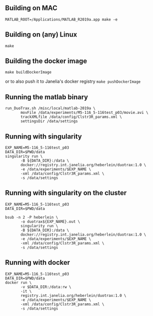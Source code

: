 ## Building on MAC

`MATLAB_ROOT=/Applications/MATLAB_R2019a.app make -e`

## Building on (any) Linux

`make`

## Building the docker image

`make buildDockerImage`

or to also push it to Janelia's docker registry
`make pushDockerImage`

## Running the matlab binary

```
run_DuoTrax.sh /misc/local/matlab-2019a \
       movFile /data/experiments/M5-116_5-116test_p03/movie.avi \
       trackXMLfile /data/config/Clstr3R_params.xml \
       settingsDir /data/settings
```

## Running with singularity

```
EXP_NAME=M5-116_5-116test_p03
DATA_DIR=$PWD/data
singularity run \
       -B ${DATA_DIR}:/data \
       docker://registry.int.janelia.org/heberlein/duotrax:1.0 \
       -e /data/experiments/$EXP_NAME \
       -xml /data/config/Clstr3R_params.xml \
       -s /data/settings
```

## Running with singularity on the cluster
```
EXP_NAME=M5-116_5-116test_p03
DATA_DIR=$PWD/data

bsub -n 2 -P heberlein \
       -o duotrax${EXP_NAME}.out \
       singularity run \
       -B ${DATA_DIR}:/data \
       docker://registry.int.janelia.org/heberlein/duotrax:1.0 \
       -e /data/experiments/$EXP_NAME \
       -xml /data/config/Clstr3R_params.xml \
       -s /data/settings
```

## Running with docker

```
EXP_NAME=M5-116_5-116test_p03
DATA_DIR=$PWD/data
docker run \
       -v $DATA_DIR:/data:rw \
       -it \
       registry.int.janelia.org/heberlein/duotrax:1.0 \
       -e /data/experiments/$EXP_NAME \
       -xml /data/config/Clstr3R_params.xml \
       -s /data/settings
```
